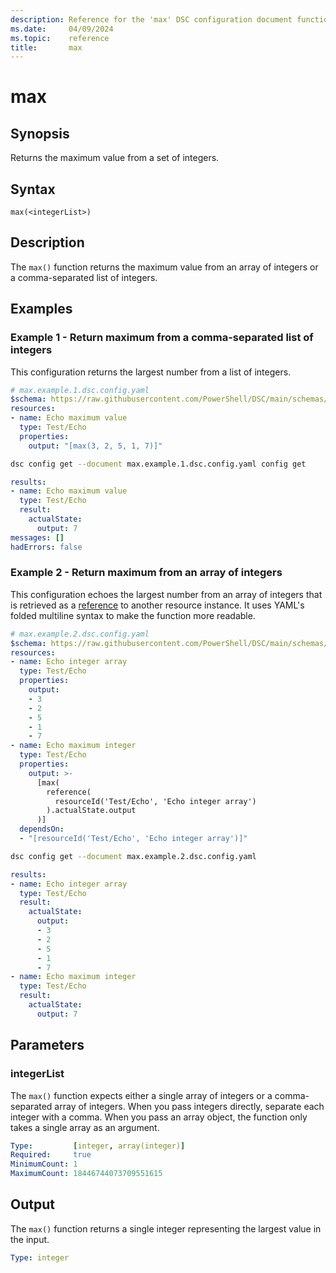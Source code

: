 ```yaml
---
description: Reference for the 'max' DSC configuration document function
ms.date:     04/09/2024
ms.topic:    reference
title:       max
---
```


# max

## Synopsis

Returns the maximum value from a set of integers.

## Syntax

```Syntax
max(<integerList>)
```

## Description

The `max()` function returns the maximum value from an array of integers or a comma-separated list
of integers.

## Examples

### Example 1 - Return maximum from a comma-separated list of integers

This configuration returns the largest number from a list of integers.

```yaml
# max.example.1.dsc.config.yaml
$schema: https://raw.githubusercontent.com/PowerShell/DSC/main/schemas/2024/04/config/document.json
resources:
- name: Echo maximum value
  type: Test/Echo
  properties:
    output: "[max(3, 2, 5, 1, 7)]"
```

```bash
dsc config get --document max.example.1.dsc.config.yaml config get
```

```yaml
results:
- name: Echo maximum value
  type: Test/Echo
  result:
    actualState:
      output: 7
messages: []
hadErrors: false
```

### Example 2 - Return maximum from an array of integers

This configuration echoes the largest number from an array of integers that is retrieved as a
[reference][01] to another resource instance. It uses YAML's folded multiline syntax to make the
function more readable.

```yaml
# max.example.2.dsc.config.yaml
$schema: https://raw.githubusercontent.com/PowerShell/DSC/main/schemas/2024/04/config/document.json
resources:
- name: Echo integer array
  type: Test/Echo
  properties:
    output:
    - 3
    - 2
    - 5
    - 1
    - 7
- name: Echo maximum integer
  type: Test/Echo
  properties:
    output: >-
      [max(
        reference(
          resourceId('Test/Echo', 'Echo integer array')
        ).actualState.output
      )]
  dependsOn:
  - "[resourceId('Test/Echo', 'Echo integer array')]"
```

```bash
dsc config get --document max.example.2.dsc.config.yaml
```

```yaml
results:
- name: Echo integer array
  type: Test/Echo
  result:
    actualState:
      output:
      - 3
      - 2
      - 5
      - 1
      - 7
- name: Echo maximum integer
  type: Test/Echo
  result:
    actualState:
      output: 7
```

## Parameters

### integerList

The `max()` function expects either a single array of integers or a comma-separated array of
integers. When you pass integers directly, separate each integer with a comma. When you pass an
array object, the function only takes a single array as an argument.

```yaml
Type:         [integer, array(integer)]
Required:     true
MinimumCount: 1
MaximumCount: 18446744073709551615
```

## Output

The `max()` function returns a single integer representing the largest value in the input.

```yaml
Type: integer
```

<!-- Link reference definitions -->
[01]: ./reference.md
